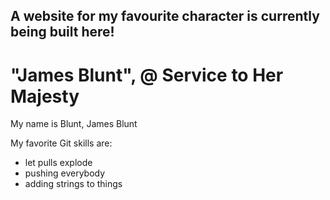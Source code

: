 A website for my favourite character is currently being built here!
---
# "James Blunt", @ Service to Her Majesty

My name is Blunt, James Blunt

My favorite Git skills are:
- let pulls explode
- pushing everybody
- adding strings to things